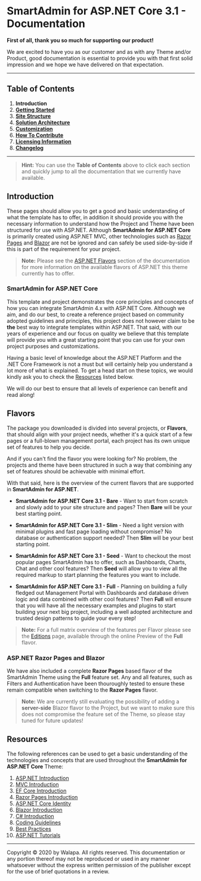 # SmartAdmin for ASP.NET Core 3.1 - Documentation

**First of all, thank you so much for supporting our product!**

We are excited to have you as our customer and as with any Theme and/or Product, good documentation is essential to provide you with that first solid impression and we hope we have delivered on that expectation.

---

## Table of Contents

1. **Introduction**
1. **[Getting Started](getting-started.md)**
1. **[Site Structure](site-structure.md)**
1. **[Solution Architecture](solution-architecture.md)**
1. **[Customization](customization.md)**
1. **[How To Contribute](howto-contribute.md)**
1. **[Licensing Information](licensing-information.md)**
1. **[Changelog](changelog.md)**

---

> **Hint:** You can use the **Table of Contents** above to click each section and quickly jump to all the documentation that we currently have available.

## Introduction

These pages should allow you to get a good and basic understanding of what the template has to offer, in addition it should provide you with the necessary information to understand how the Project and Theme have been structured for use with ASP.NET. Although **SmartAdmin for ASP.NET Core** is primarily created using ASP.NET MVC, other technologies such as [Razor Pages](https://docs.microsoft.com/en-us/aspnet/core/tutorials/razor-pages/razor-pages-start) and [Blazor](https://www.devexpress.com/support/training/blazor/) are not be ignored and can safely be used side-by-side if this is part of the requirement for your project.

> **Note:** Please see the [ASP.NET Flavors](#Flavors) section of the documentation for more information on the available flavors of ASP.NET this theme currently has to offer.

### SmartAdmin for ASP.NET Core

This template and project demonstrates the core principles and concepts of how you can integrate SmartAdmin 4.x with ASP.NET Core. Although we aim, and do our best, to create a reference project based on community adopted guidelines and principles, this project does not however claim to be **the** best way to integrate templates within ASP.NET. That said, with our years of experience and our focus on quality we believe that this template will provide you with a great starting point that you can use for your own project purposes and customizations.

Having a basic level of knowledge about the ASP.NET Platform and the .NET Core Framework is not a must but will certainly help you understand a lot more of what is explained. To get a head start on these topics, we would kindly ask you to check the [Resources](#Resources) listed below.

We will do our best to ensure that all levels of experience can benefit and read along!

## Flavors

The package you downloaded is divided into several projects, or **Flavors**, that should align with your project needs, whether it's a quick start of a few pages or a full-blown management portal, each project has its own unique set of features to help you decide.

And if you can't find the flavor you were looking for? No problem, the projects and theme have been structured in such a way that combining any set of features should be achievable with minimal effort.

With that said, here is the overview of the current flavors that are supported in **SmartAdmin for ASP.NET**.

- **SmartAdmin for ASP.NET Core 3.1 - Bare** - Want to start from scratch and slowly add to your site structure and pages? Then **Bare** will be your best starting point.

- **SmartAdmin for ASP.NET Core 3.1 - Slim** - Need a light version with minimal plugins and fast page loading without compromise? No database or authentication support needed? Then **Slim** will be your best starting point.

- **SmartAdmin for ASP.NET Core 3.1 - Seed** - Want to checkout the most popular pages SmartAdmin has to offer, such as Dashboards, Charts, Chat and other cool features? Then **Seed** will allow you to view all the required markup to start planning the features you want to include.

- **SmartAdmin for ASP.NET Core 3.1 - Full** - Planning on building a fully fledged out Management Portal with Dashboards and database driven logic and data combined with other cool features? Then **Full** will ensure that you will have all the necessary examples and plugins to start building your next big project, including a well adopted architecture and trusted design patterns to guide your every step!

> **Note:** For a full matrix overview of the features per Flavor please see the [Editions](https://smartadmin-core.azurewebsites.net/aspnetcore/editions) page, available through the online Preview of the **Full** flavor.

### ASP.NET Razor Pages and Blazor

We have also included a complete **Razor Pages** based flavor of the SmartAdmin Theme using the **Full** feature set. Any and all features, such as Filters and Authentication have been thouroughly tested to ensure these remain compatible when switching to the **Razor Pages** flavor.

> **Note:** We are currently still evaluating the possibility of adding a **server-side** Blazor flavor to the Project, but we want to make sure this does not compromise the feature set of the Theme, so please stay tuned for future updates!

## Resources

The following references can be used to get a basic understanding of the technologies and concepts that are used throughout the **SmartAdmin for ASP.NET Core** Theme:

1. [ASP.NET Introduction](https://dotnet.microsoft.com/learn/aspnet/what-is-aspnet)
1. [MVC Introduction](https://dotnet.microsoft.com/apps/aspnet/mvc)
1. [EF Core Introduction](https://docs.microsoft.com/en-us/ef/core/)
1. [Razor Pages Introduction](https://docs.microsoft.com/en-us/aspnet/core/tutorials/razor-pages/razor-pages-start)
1. [ASP.NET Core Identity](https://docs.microsoft.com/en-us/aspnet/core/security/authentication/identity)
1. [Blazor Introduction](https://www.devexpress.com/support/training/blazor/)
1. [C# Introduction](https://docs.microsoft.com/en-us/dotnet/csharp/getting-started/)
1. [Coding Guidelines](https://docs.microsoft.com/en-us/dotnet/csharp/programming-guide/inside-a-program/coding-conventions)
1. [Best Practices](https://docs.microsoft.com/en-us/aspnet/core/performance/performance-best-practices)
1. [ASP.NET Tutorials](https://dotnet.microsoft.com/learn/aspnet)

---

Copyright &copy; 2020 by Walapa. All rights reserved. This documentation or any portion thereof
may not be reproduced or used in any manner whatsoever without the express written permission of the publisher except for the use of brief quotations in a review.
